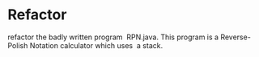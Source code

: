 # Refactor
refactor the badly written program  RPN.java. This program is a Reverse-​Polish Notation​ calculator which uses  a stack.   
